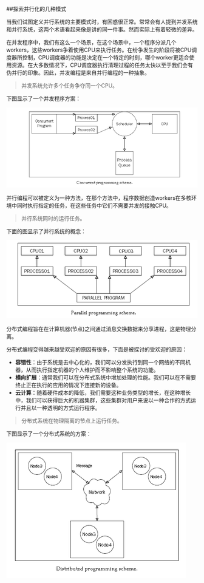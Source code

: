 ##探索并行化的几种模式

当我们试图定义并行系统的主要模式时，有困惑很正常。常常会有人提到并发系统和并行系统，这两个术语看起来像是讲的同一件事。然而实际上有着轻微的差异。

在并发程序中，我们有这么一个场景，在这个场景中，一个程序分派几个workers，这些workers争着使用CPU来执行任务。在纷争发生的阶段将被CPU调度器所控制，CPU调度器的功能是决定在一个特定的时刻，哪个worker更适合使用资源。在大多数情况下，CPU调度器执行清理过程的任务太快以至于我们会有伪并行的印象。因此，并发编程是来自并行编程的一种抽象。

> 并发系统允许多个任务争夺同一个CPU。

下图显示了一个并发程序方案：

![](https://github.com/Voidly/Img/blob/master/Parallel%20Programming%20with%20Python/Chapter%201/Concurrent%20programming%20scheme.png?raw=true)

并行编程可以被定义为一种方法，在那个方法中，程序数据创造workers在多核环境中同时执行指定的任务，在这些任务中它们不需要并发的接触CPU。

> 并行系统同时的运行任务。

下面的图显示了并行系统的概念：

![](https://github.com/Voidly/Img/blob/master/Parallel%20Programming%20with%20Python/Chapter%201/Parallel%20programming%20scheme.png?raw=true)

分布式编程旨在在计算机器(节点)之间通过消息交换数据来分享进程，这是物理分离。

分布式编程变得越来越受欢迎的原因有很多，下面是被探讨的受欢迎的原因：

* **容错性**：由于系统是去中心化的，我们可以分发执行到同一个网络的不同机器，从而执行指定机器的个人维护而不影响整个系统的功能。
* **横向扩展**：通常我们可以在分布式系统中增加处理的性能。我们可以在不需要终止正在执行的应用的情况下连接新的设备。
* **云计算**：随着硬件成本的降低，我们需要这种业务类型的增长，在这种增长中，我们可以获得巨大的机器集群，这些集群对用户来说以一种合作的方式运行并且以一种透明的方式运行程序。

> 分布式系统在物理隔离的节点上运行任务。

下图显示了一个分布式系统的方案：

![](https://github.com/Voidly/Img/blob/master/Parallel%20Programming%20with%20Python/Chapter%201/Distributed%20programming%20scheme.png?raw=true)
